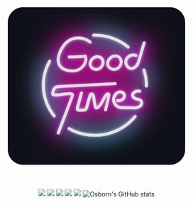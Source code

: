 <div align="center">
	<br>
		<img src="good-times.svg" width="400px">
	<br><br><br><br>
		<img src="https://img.shields.io/badge/Version-1.0.0-blue.svg">
		<img src="https://img.shields.io/badge/Build-Passing-brightgreen.svg">
		<img src="https://img.shields.io/badge/Dependencies-5-yellow.svg">
		<img src="https://img.shields.io/badge/Size-60kb-orange.svg">
		<img src="https://img.shields.io/badge/Downloads-10K-red.svg">
	<img src="https://github-readme-stats-gc8g.vercel.app/api?username=osbornchann&count_private=true&show_icons=true&theme=radical" alt="Osborn's GitHub stats" align="center" />
</div>

